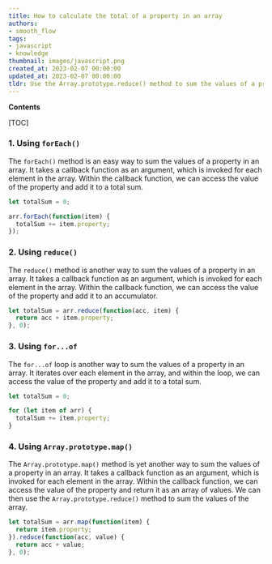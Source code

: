 ```yaml
---
title: How to calculate the total of a property in an array
authors:
- smooth_flow
tags:
- javascript
- knowledge
thumbnail: images/javascript.png
created_at: 2023-02-07 00:00:00
updated_at: 2023-02-07 00:00:00
tldr: Use the Array.prototype.reduce() method to sum the values of a property in an array.
---
```


**Contents**

[TOC]

### 1. Using `forEach()`

The `forEach()` method is an easy way to sum the values of a property in an array. It takes a callback function as an argument, which is invoked for each element in the array. Within the callback function, we can access the value of the property and add it to a total sum.

```javascript
let totalSum = 0;

arr.forEach(function(item) {
  totalSum += item.property;
});
```

### 2. Using `reduce()`

The `reduce()` method is another way to sum the values of a property in an array. It takes a callback function as an argument, which is invoked for each element in the array. Within the callback function, we can access the value of the property and add it to an accumulator.

```javascript
let totalSum = arr.reduce(function(acc, item) {
  return acc + item.property;
}, 0);
```

### 3. Using `for...of`

The `for...of` loop is another way to sum the values of a property in an array. It iterates over each element in the array, and within the loop, we can access the value of the property and add it to a total sum.

```javascript
let totalSum = 0;

for (let item of arr) {
  totalSum += item.property;
}
```

### 4. Using `Array.prototype.map()`

The `Array.prototype.map()` method is yet another way to sum the values of a property in an array. It takes a callback function as an argument, which is invoked for each element in the array. Within the callback function, we can access the value of the property and return it as an array of values. We can then use the `Array.prototype.reduce()` method to sum the values of the array.

```javascript
let totalSum = arr.map(function(item) {
  return item.property;
}).reduce(function(acc, value) {
  return acc + value;
}, 0);
```
